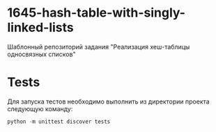 # 1645-hash-table-with-singly-linked-lists
Шаблонный репозиторий задания "Реализация хеш-таблицы односвязных списков"

# Tests
Для запуска тестов необходимо выполнить из директории проекта следующую команду:
```python
python -m unittest discover tests
```
